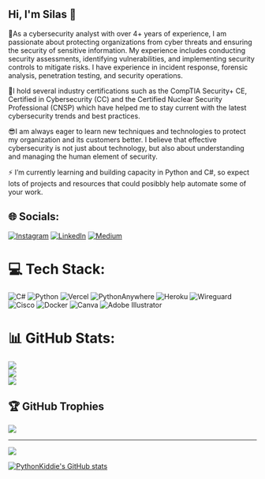 ## Hi, I'm Silas 👋

🎯As a cybersecurity analyst with over 4+ years of experience, I am passionate about protecting organizations from cyber threats and ensuring the security of sensitive information. My experience includes conducting security assessments, identifying vulnerabilities, and implementing security controls to mitigate risks. I have experience in incident response, forensic analysis, penetration testing, and security operations.

🚀I hold several industry certifications such as the CompTIA Security+ CE, Certified in Cybersecurity (CC) and the Certified Nuclear Security Professional (CNSP) which have helped me to stay current with the latest cybersecurity trends and best practices.

😎I am always eager to learn new techniques and technologies to protect my organization and its customers better. I believe that effective cybersecurity is not just about technology, but also about understanding and managing the human element of security.

⚡ I’m currently learning and building capacity in Python and C#, so expect lots of projects and resources that could posibbly help automate some of your work. 


## 🌐 Socials:
[![Instagram](https://img.shields.io/badge/Instagram-%23E4405F.svg?logo=Instagram&logoColor=white)](https://instagram.com/inscargram9) 
[![LinkedIn](https://img.shields.io/badge/LinkedIn-%230077B5.svg?logo=linkedin&logoColor=white)](https://www.linkedin.com/in/akagwu-silas-chubiyojo-cc-cnsp-sec-ab0145240/) 
[![Medium](https://img.shields.io/badge/Medium-12100E?logo=medium&logoColor=white)](https://medium.com/@scarbecca) 

# 💻 Tech Stack:
![C#](https://img.shields.io/badge/c%23-%23239120.svg?style=for-the-badge&logo=csharp&logoColor=white) ![Python](https://img.shields.io/badge/python-3670A0?style=for-the-badge&logo=python&logoColor=ffdd54) ![Vercel](https://img.shields.io/badge/vercel-%23000000.svg?style=for-the-badge&logo=vercel&logoColor=white) ![PythonAnywhere](https://img.shields.io/badge/pythonanywhere-%232F9FD7.svg?style=for-the-badge&logo=pythonanywhere&logoColor=151515) ![Heroku](https://img.shields.io/badge/heroku-%23430098.svg?style=for-the-badge&logo=heroku&logoColor=white) ![Wireguard](https://img.shields.io/badge/wireguard-%2388171A.svg?style=for-the-badge&logo=wireguard&logoColor=white) ![Cisco](https://img.shields.io/badge/cisco-%23049fd9.svg?style=for-the-badge&logo=cisco&logoColor=black) ![Docker](https://img.shields.io/badge/docker-%230db7ed.svg?style=for-the-badge&logo=docker&logoColor=white) ![Canva](https://img.shields.io/badge/Canva-%2300C4CC.svg?style=for-the-badge&logo=Canva&logoColor=white) ![Adobe Illustrator](https://img.shields.io/badge/adobe%20illustrator-%23FF9A00.svg?style=for-the-badge&logo=adobe%20illustrator&logoColor=white)
# 📊 GitHub Stats:
![](https://github-readme-stats.vercel.app/api?username=PythonKiddie9&theme=dark&hide_border=false&include_all_commits=false&count_private=false)<br/>
![](https://github-readme-streak-stats.herokuapp.com/?user=PythonKiddie9&theme=dark&hide_border=false)<br/>
![](https://github-readme-stats.vercel.app/api/top-langs/?username=PythonKiddie9&theme=dark&hide_border=false&include_all_commits=false&count_private=false&layout=compact)

## 🏆 GitHub Trophies
![](https://github-profile-trophy.vercel.app/?username=PythonKiddie9&theme=radical&no-frame=false&no-bg=true&margin-w=4)

---
[![](https://visitcount.itsvg.in/api?id=PythonKiddie9&icon=2&color=0)](https://visitcount.itsvg.in)

<!-- Proudly created with GPRM ( https://gprm.itsvg.in ) -->

[![PythonKiddie's GitHub stats](https://github-readme-stats.vercel.app/api?username=PythonKiddie9&show_icons=true&theme=radical)](https://github.com/anuraghazra/github-readme-stats)
